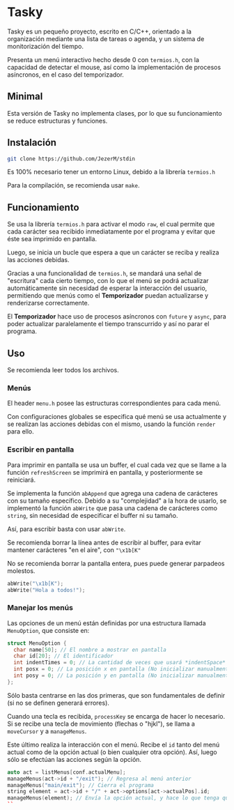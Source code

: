 # Tasky
Tasky es un pequeño proyecto, escrito en C/C++, orientado a la organización mediante una lista de tareas o agenda, y un sistema de monitorización del tiempo.

Presenta un menú interactivo hecho desde 0 con `termios.h`, con la capacidad de detectar el mouse, así como la implementación de procesos asíncronos, en el caso del temporizador.

## Minimal
Esta versión de Tasky no implementa clases, por lo que su funcionamiento se reduce estructuras y funciones.

## Instalación
```bash
git clone https://github.com/JezerM/stdin
```
Es 100% necesario tener un entorno Linux, debido a la librería `termios.h`

Para la compilación, se recomienda usar `make`.

## Funcionamiento
Se usa la librería `termios.h` para activar el modo `raw`, el cual permite que cada carácter sea recibido inmediatamente por el programa y evitar que éste sea imprimido en pantalla.

Luego, se inicia un bucle que espera a que un carácter se reciba y realiza las acciones debidas.

Gracias a una funcionalidad de `termios.h`, se mandará una señal de "escritura" cada cierto tiempo, con lo que el menú se podrá actualizar automáticamente sin necesidad de esperar la interacción del usuario, permitiendo que menús como el **Temporizador** puedan actualizarse y renderizarse correctamente.

El **Temporizador** hace uso de procesos asíncronos con `future` y `async`, para poder actualizar paralelamente el tiempo transcurrido y así no parar el programa.

## Uso
Se recomienda leer todos los archivos.
### Menús
El header `menu.h` posee las estructuras correspondientes para cada menú.

Con configuraciones globales se especifica qué menú se usa actualmente y se realizan las acciones debidas con el mismo, usando la función `render` para ello.

### Escribir en pantalla
Para imprimir en pantalla se usa un buffer, el cual cada vez que se llame a la función `refreshScreen` se imprimirá en pantalla, y posteriormente se reiniciará.

Se implementa la función `abAppend` que agrega una cadena de carácteres con su tamaño específico. Debido a su "complejidad" a la hora de usarlo, se implementó la función `abWrite` que pasa una cadena de carácteres como `string`, sin necesidad de especificar el buffer ni su tamaño.

Así, para escribir basta con usar `abWrite`.

Se recomienda borrar la línea antes de escribir al buffer, para evitar mantener carácteres "en el aire", con `"\x1b[K"`

No se recomienda borrar la pantalla entera, pues puede generar parpadeos molestos.

```c++
abWrite("\x1b[K");
abWrite("Hola a todos!");
```

### Manejar los menús
Las opciones de un menú están definidas por una estructura llamada `MenuOption`, que consiste en:
```c++
struct MenuOption {
  char name[50]; // El nombre a mostrar en pantalla
  char id[20]; // El identificador
  int indentTimes = 0; // La cantidad de veces que usará *indentSpace* sobre la base
  int posx = 0; // La posición x en pantalla (No inicializar manualmente)
  int posy = 0; // La posición y en pantalla (No inicializar manualmente)
};
```
Sólo basta centrarse en las dos primeras, que son fundamentales de definir (si no se definen generará errores).

Cuando una tecla es recibida, `processKey` se encarga de hacer lo necesario. Si se recibe una tecla de movimiento (flechas o "hjkl"), se llama a `moveCursor` y a `manageMenus`.

Este último realiza la interacción con el menú. Recibe el `id` tanto del menú actual como de la opción actual (o bien cualquier otra opción). Así, luego sólo se efectúan las acciones según la opción.

```c++
auto act = listMenus[conf.actualMenu];
manageMenus(act->id + "/exit"); // Regresa al menú anterior
manageMenus("main/exit"); // Cierra el programa
string element = act->id + "/" + act->options[act->actualPos].id;
manageMenus(element); // Envía la opción actual, y hace lo que tenga que hacer
``
